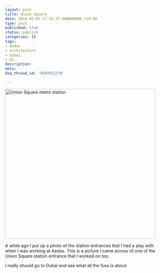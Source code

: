 ```yaml
---
layout: post
title: Union Square
date: 2010-05-02 17:55:27.000000000 +10:00
type: post
published: true
status: publish
categories: []
tags:
- Aedas
- architecture
- dubai
- GC
description:
meta:
dsq_thread_id: '4503552270'

---
```

<p><img src="{{ site.baseurl }}/assets/27828992.jpg" alt="Union Square metro station" width="490" /></p>
<p>A while ago I put up a photo of the station entrances that I had a play with when I was working at Aedas. This is a picture I came across of one of the Union Square station entrance that I worked on too.</p>
<p>I really should go to Dubai and see what all the fuss is about.</p>
